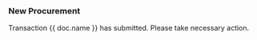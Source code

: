 <h3>New Procurement</h3>

<p>Transaction {{ doc.name }} has submitted. Please take necessary action.</p>